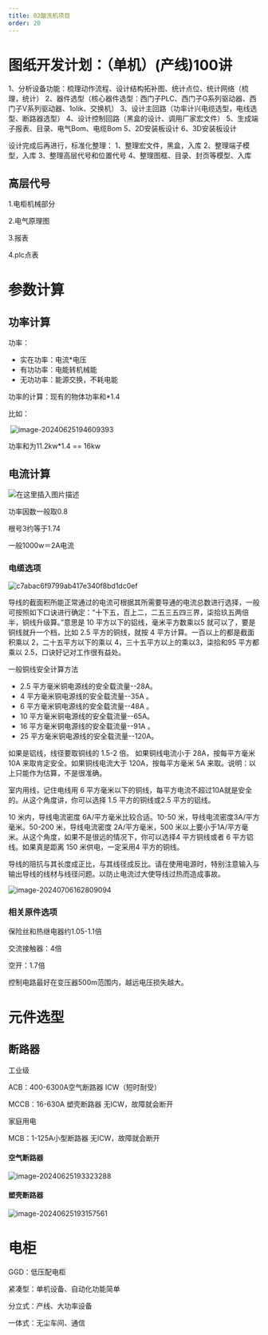 ```yaml
---
title: 02酸洗机项目
order: 20
---
```


#  图纸开发计划：（单机）(产线)100讲

1、分析设备功能：梳理动作流程、设计结构拓补图、统计点位、统计网络（梳理，统计）
2、器件选型（核心器件选型：西门子PLC、西门子G系列驱动器、西门子V系列驱动器、1olik、交换机）
3、设计主回路（功率计兴电缆选型，电线选型、断路器选型）
4、设计控制回路（黑盒的设计、调用厂家宏文件）
5、生成端子报表、目录、电气Bom、电缆Bom
5、2D安装板设计
6、3D安装板设计

设计完成后再进行，标准化整理：
1、整理宏文件，黑盒，入库
2、整理端子模型，入库
3、整理高层代号和位置代号
4、整理图框、目录、封页等模型、入库

##  高层代号

1.电柜机械部分

2.电气原理图

3.报表

4.plc点表

# 参数计算

## 功率计算

功率：

- 实在功率：电流*电压
- 有功功率：电能转机械能
- 无功功率：能源交换，不耗电能



功率的计算：现有的物体功率和*1.4



比如：

​	![image-20240625194609393](./img/image-20240625194609393.png)

功率和为11.2kw*1.4 == 16kw

## 电流计算

![在这里插入图片描述](./img/48bd7ae939154ae192c6c9ad4eaac171.png)

功率因数一般取0.8

根号3约等于1.74

一般1000w＝2A电流



### 电缆选项

![c7abac6f9799ab417e340f8bd1dc0ef](./img/c7abac6f9799ab417e340f8bd1dc0ef.jpg)





导线的截面积所能正常通过的电流可根据其所需要导通的电流总数进行选择，一般可按照如下口诀进行确定：“十下五，百上二，二五三五四三界，柒拾玖五两倍半，铜线升级算。”意思是 10 平方以下的铝线，毫米平方数乘以5 就可以了，要是铜线就升一个档，比如 2.5 平方的铜线，就按 4 平方计算。一百以上的都是截面积乘以 2，二十五平方以下的乘以 4，三十五平方以上的乘以3，柒拾和95 平方都乘以 2.5，口诀好记对工作很有益处。



一般铜线安全计算方法

-  2.5 平方毫米铜电源线的安全载流量--28A。 
- 4 平方毫米铜电源线的安全载流量--35A 。
-  6 平方毫米铜电源线的安全载流量--48A 。 
- 10 平方毫米铜电源线的安全载流量--65A。 
- 16 平方毫米铜电源线的安全载流量--91A 。 
- 25 平方毫米铜电源线的安全载流量--120A。



如果是铝线，线径要取铜线的 1.5-2 倍。 如果铜线电流小于 28A，按每平方毫米 10A 来取肯定安全。如果铜线电流大于 120A，按每平方毫米 5A 来取。说明：以上只能作为估算，不是很准确。



室内用线，记住电线用 6 平方毫米以下的铜线，每平方电流不超过10A就是安全的。从这个角度讲，你可以选择 1.5 平方的铜线或2.5 平方的铝线。

10 米内，导线电流密度 6A/平方毫米比较合适。10-50 米，导线电流密度3A/平方毫米。50-200 米，导线电流密度 2A/平方毫米，500 米以上要小于1A/平方毫米。从这个角度，如果不是很远的情况下，你可以选择4 平方铜线或者 6 平方铝线。如果真是距离 150 米供电，一定采用4 平方的铜线。

导线的阻抗与其长度成正比，与其线径成反比。请在使用电源时，特别注意输入与输出导线的线材与线径问题。以防止电流过大使导线过热而造成事故。

![image-20240706162809094](./img/image-20240706162809094.png)

### 相关原件选项

保险丝和热继电器约1.05-1.1倍

交流接触器：4倍

空开：1.7倍

控制电路最好在变压器500m范围内，越远电压损失越大。

#  元件选型

##  断路器



工业级

ACB：400-6300A空气断路器  ICW（短时耐受）

MCCB：16-630A 塑壳断路器 无ICW，故障就会断开

家庭用电

MCB：1-125A小型断路器  无ICW，故障就会断开

####  空气断路器

![image-20240625193323288](./img/image-20240625193323288.png)





####  塑壳断路器



![image-20240625193157561](./img/image-20240625193157561.png)

# 电柜

GGD：低压配电柜



紧凑型：单机设备、自动化功能简单

分立式：产线、大功率设备

一体式：无尘车间、通信
